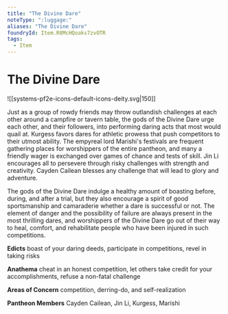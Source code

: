 ```yaml
---
title: "The Divine Dare"
noteType: ":luggage:"
aliases: "The Divine Dare"
foundryId: Item.R8McHQoaks7zvOTR
tags:
  - Item
---
```


# The Divine Dare
![[systems-pf2e-icons-default-icons-deity.svg|150]]

Just as a group of rowdy friends may throw outlandish challenges at each other around a campfire or tavern table, the gods of the Divine Dare urge each other, and their followers, into performing daring acts that most would quail at. Kurgess favors dares for athletic prowess that push competitors to their utmost ability. The empyreal lord Marishi's festivals are frequent gathering places for worshippers of the entire pantheon, and many a friendly wager is exchanged over games of chance and tests of skill. Jin Li encourages all to persevere through risky challenges with strength and creativity. Cayden Cailean blesses any challenge that will lead to glory and adventure.

The gods of the Divine Dare indulge a healthy amount of boasting before, during, and after a trial, but they also encourage a spirit of good sportsmanship and camaraderie whether a dare is successful or not. The element of danger and the possibility of failure are always present in the most thrilling dares, and worshippers of the Divine Dare go out of their way to heal, comfort, and rehabilitate people who have been injured in such competitions.

**Edicts** boast of your daring deeds, participate in competitions, revel in taking risks

**Anathema** cheat in an honest competition, let others take credit for your accomplishments, refuse a non-fatal challenge

**Areas of Concern** competition, derring-do, and self-realization

**Pantheon Members** Cayden Cailean, Jin Li, Kurgess, Marishi
